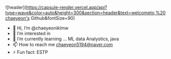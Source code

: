 ![header](https://capsule-render.vercel.app/api?type=wave&color=auto&height=300&section=header&text=welcometo,%20chaeyeon's Github&fontSize=90)
- 👋 Hi, I’m @chaeyeoniklmw
- 👀 I’m interested in 
- 🌱 I’m currently learning ... ML data Analystics, java
- 📫 How to reach me chaeyeon5194@naver.com
- ⚡ Fun fact: ESTP

<!---
chaeyeoniklmw/chaeyeoniklmw is a ✨ special ✨ repository because its `README.md` (this file) appears on your GitHub profile.
You can click the Preview link to take a look at your changes.
--->
